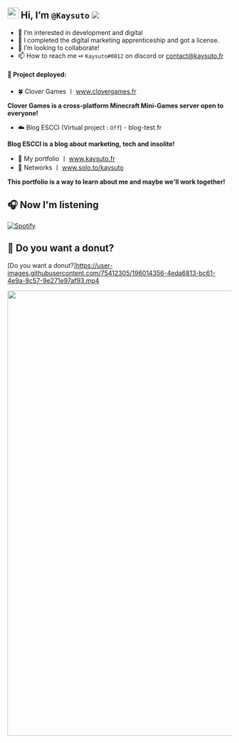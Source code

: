 ## <img src="https://media.giphy.com/media/hvRJCLFzcasrR4ia7z/giphy.gif" width="25px"> Hi, I’m `@Kaysuto` ![](https://komarev.com/ghpvc/?username=Kaysuto&color=blue)
- 👀 I’m interested in development and digital
- 🌱 I completed the digital marketing apprenticeship and got a license.
- 💞️ I’m looking to collaborate!
- 📫 How to reach me ➺ `Kaysuto#0012` on discord or contact@kaysuto.fr

#### 🚀 Project deployed:
- 🍀 Clover Games 〡 www.clovergames.fr

**Clover Games is a cross-platform Minecraft Mini-Games server open to everyone!**


-  ☁️ Blog ESCCI (Virtual project : `Off`) - blog-test.fr

**Blog ESCCI is a blog about marketing, tech and insolite!**


-  💼 My portfolio 〡 www.kaysuto.fr
-  🏹 Networks 〡 www.solo.to/kaysuto

**This portfolio is a way to learn about me and maybe we'll work together!**

## 🎧 Now I'm listening
[![Spotify](https://novatorem-kaysuto.vercel.app/api/spotify)](https://open.spotify.com/user/Kaysuto)

## 🍩 Do you want a donut?

[Do you want a donut?]https://user-images.githubusercontent.com/75412305/196014356-4eda6813-bc61-4e9a-8c57-9e271e97af93.mp4

<!---
This is a ✨ special ✨ repository because its `README.md` (this file) appears on your GitHub profile.
You can click the Preview link to take a look at your changes.
--->
<img src="https://user-images.githubusercontent.com/75412305/166241048-e625def7-292b-424f-9738-1217e2ea0f48.gif" width="1000px">
